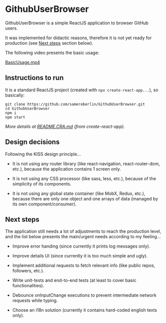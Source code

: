 # GithubUserBrowser

GithubUserBrowser is a simple ReactJS application to browser GitHub users.

It was implemented for didactic reasons, therefore it is not yet ready for production (see [Next steps](#next-steps) section below).

The following video presents the basic usage:

[BasicUsage.mp4](BasicUsage.mp4)

## Instructions to run

It is a standard ReactJS project (created with `npx create-react-app...`), so basically:

```
git clone https://github.com/samereberlin/GithubUserBrowser.git
cd GithubUserBrowser
npm i
npm start
```
_More details at [README.CRA.md](README.CRA.md) (from create-react-app)._

## Design decisions

Following the KISS design principle...

- It is not using any router library (like react-navigation, react-router-dom, etc.), because the application contains 1 screen only.

- It is not using any CSS processor (like sass, less, etc.), because of the simplicity of its components.

- It is not using any global state container (like MobX, Redux, etc.), because there are only one object and one arrays of data (managed by its own component/consumer).

## Next steps

The application still needs a lot of adjustments to reach the production level, and the list below presents the main/urgent needs according to my feeling...

- Improve error handing (since currently it prints log messages only).

- Improve details UI (since currently it is too much simple and ugly).

- Implement additional requests to fetch relevant info (like public repos, followers, etc.).

- Write unit-tests and end-to-end tests (at least to cover basic functionalities).

- Debounce onInputChange executions to prevent intermediate network requests while typing.

- Choose an i18n solution (currently it contains hard-coded english texts only).
